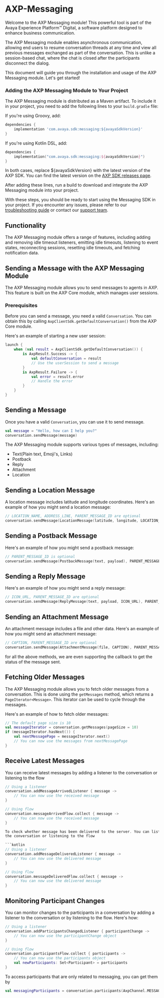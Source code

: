 # AXP-Messaging

Welcome to the AXP Messaging module! This powerful tool is part of the Avaya Experience Platform™ Digital, a software platform designed to enhance business communication. 

The AXP Messaging module enables asynchronous communication, allowing end users to resume conversation threads at any time and view all previous messages exchanged as part of the conversation. This is unlike a session-based chat, where the chat is closed after the participants disconnect the dialog.

This document will guide you through the installation and usage of the AXP Messaging module. Let's get started!

### Adding the AXP Messaging Module to Your Project

The AXP Messaging module is distributed as a Maven artifact. To include it in your project, you need to add the following lines to your `build.gradle` file:

If you're using Groovy, add:

```groovy
dependencies {
    implementation 'com.avaya.sdk:messaging:${avayaSdkVersion}'
}
```

If you're using Kotlin DSL, add:

```kotlin
dependencies {
    implementation("com.avaya.sdk:messaging:${avayaSdkVersion}")
}
```

In both cases, replace ${avayaSdkVersion} with the latest version of the AXP SDK. You can find the latest version on the [AXP SDK releases page]().

After adding these lines, run a build to download and integrate the AXP Messaging module into your project.

With these steps, you should be ready to start using the Messaging SDK in your project. If you encounter any issues, please refer to our [troubleshooting guide]() or contact our [support team]().

## Functionality

The AXP Messaging module offers a range of features, including adding and removing idle timeout listeners, emitting idle timeouts, listening to event states, reconnecting sessions, resetting idle timeouts, and fetching notification data.

## Sending a Message with the AXP Messaging Module

The AXP Messaging module allows you to send messages to agents in AXP. This feature is built on the AXP Core module, which manages user sessions.

### Prerequisites

Before you can send a message, you need a valid `Conversation`. You can obtain this by calling `AxpClientSdk.getDefaultConversation()` from the AXP Core module.

Here's an example of starting a new user session:

```kotlin
launch {
    when (val result = AxpClientSdk.getDefaultConversation()) {
        is AxpResult.Success -> {
            val defaultConversation = result
            // Use the userSession to send a message
        }
        is AxpResult.Failure -> {
            val error = result.error
            // Handle the error
        }
    }
}
```

## Sending a Message

Once you have a valid `Conversation`, you can use it to send message.

```kotlin
val message = "Hello, how can I help you?"
conversation.sendMessage(message)
```

The AXP Messaging module supports various types of messages, including:

- Text(Plain text, Emoji's, Links)
- Postback
- Reply
- Attachment
- Location

## Sending a Location Message

A location message includes latitude and longitude coordinates. Here's an example of how you might
send a location message:

```kotlin
// LOCATION_NAME, ADDRESS_LINE, PARENT_MESSAGE_ID are optional
conversation.sendMessage(LocationMessage(latitude, longitude, LOCATION_NAME, ADDRESS_LINE), PARENT_MESSAGE_ID)
```

## Sending a Postback Message

Here's an example of how you might send a postback message:

```kotlin
// PARENT_MESSAGE_ID is optional
conversation.sendMessage(PostbackMessage(text, payload), PARENT_MESSAGE_ID)
```

## Sending a Reply Message

Here's an example of how you might send a reply message:

```kotlin
// ICON_URL, PARENT_MESSAGE_ID are optional
conversation.sendMessage(ReplyMessage(text, payload, ICON_URL), PARENT_MESSAGE_ID)
```

## Sending an Attachment Message

An attachment message includes a file and other data. Here's an example of how you might send an
attachment message:

```kotlin
// CAPTION, PARENT_MESSAGE_ID are optional
conversation.sendMessage(AttachmentMessage(file, CAPTION), PARENT_MESSAGE_ID)
```

for all the above methods, we are even supporting the callback to get the status of the message
sent.

## Fetching Older Messages

The AXP Messaging module allows you to fetch older messages from a conversation. This is done using the `getMessages` method, which returns a `PageIterator<Message>`. This iterator can be used to cycle through the messages.

Here's an example of how to fetch older messages:

```kotlin
// The default page size is 10
val messageIterator = conversation.getMessages(pageSize = 10)
if (messageIterator.hasNext()) {
    val nextMessagePage = messageIterator.next()
    // You can now use the messages from nextMessagePage
}
```

## Receive Latest Messages

You can receive latest messages by adding a listener to the conversation or listening to the flow

```kotlin
// Using a listener
conversation.addMessageArrivedListener { message ->
    // You can now use the received message
}

// Using flow
conversation.messageArrivedFlow.collect { message ->
    // You can now use the received message
}

To check whether message has been delivered to the server. You can listen by adding a listener to
the conversation or listening to the flow

```kotlin
// Using a listener
conversation.addMessageDeliveredListener { message ->
    // You can now use the delivered message
}

// Using flow
conversation.messageDeliveredFlow.collect { message ->
    // You can now use the delivered message
}
```

## Monitoring Participant Changes

You can monitor changes to the participants in a conversation by adding a listener to the conversation or by listening to the flow. Here's how:


```kotlin
// Using a listener
conversation.addParticipantsChangedListener { participantChange ->
    // You can now use the participantChange object
}

// Using flow
conversation.participantsFlow.collect { participants ->
    // You can now use the participants object
    val newParticipants: Set<Participant> = participants
}
```

To access participants that are only related to messaging, you can get them by

```kotlin
val messagingParticipants = conversation.participants(AxpChannel.MESSAGING)
```

